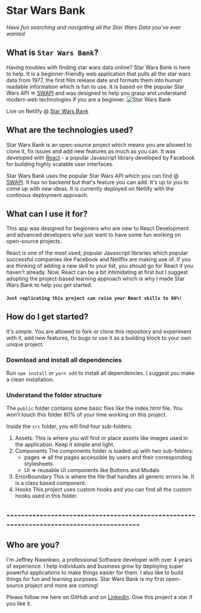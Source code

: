 # Star Wars Bank
_Have fun searching and navigating all the Star Wars Data you've ever wanted_

## What is `Star Wars Bank`?

Having troubles with finding star wars data online? Star Wars Bank is here to help. It is a beginner-friendly web application that pulls all the star wars data from 1977, the first film release date and formats them into human readable information which is fun to use. It is based on the popular Star Wars API => [SWAPI](https://swapi.dev) and was designed to help you grasp and understand modern web technologies if you are a beginner. ![Star Wars Bank](https://i.ibb.co/dWQHjkN/apple-touch-icon.png) 

Live on Netlify @ [Star Wars Bank](https://starwarsbank.netlify.app)

## What are the technologies used?

Star Wars Bank is an open-source project which means you are allowed to clone it, fix issues and add new features as much as you can. It was developed with [React](https://react.org) - a popular Javascript library developed by Facebook for building highly scalable user interfaces.

Star Wars Bank uses the popular Star Wars API which you can find @ [SWAPI](https://swapi.dev). It has no backend but that's feature you can add. It's up to you to come up with new ideas. It is currently deployed on Netlify with the continous deployment approach.

## What can I use it for?

This app was designed for beginners who are new to React Development and advanced developers who just want to have some fun working on open-source projects. 

React is one of the most used, popular Javascript libraries which popular successful companies like Facebook and Netlflix are making use of. If you are thinking of adding a new skill to your list, you should go for React if you haven't already. Now, React can be a bit intimidating at first but I suggest adopting the project-based learning approach which is why I made Star Wars Bank to help you get started. 

#### `Just replicating this project can raise your React skills to 60%!`

## How do I get started?

It's simple. You are allowed to fork or clone this repository and experiment with it, add new features, fix bugs or use it as a building block to your own unique project.

### Download and install all dependencies
Run `npm install` or `yarn add` to install all dependencies. I suggest you make a clean installation.

### Understand the folder structure
The `public` folder contains some basic files like the index.html file. You won't touch this folder 80% of your time working on this project.

Inside the `src` folder, you will find four sub-folders: 
1. Assets:
This is where you will find or place assets like images used in the application. Keep it simple and light.
2. Components
The components folder is loaded up with two sub-folders: 
    * pages => all the pages accessible by users and their corresponding stylesheets
    * UI => reusable UI components like Buttons and Modals
3. ErrorBoundary
This is where the file that handles all generic errors lie. It is a class based component.
4. Hooks
This project uses custom hooks and you can find all the custom hooks used in this folder.



## ---------------------------------------------------------------------------------------

## Who are you?

I'm Jeffrey Nwankwo, a professional Software developer with over 4 years of experience. I help individuals and business grow by deploying super powerful applications to make things easier for them. I also like to build things for fun and learning purposes. Star Wars Bank is my first open-source project and more are coming!

Please follow me here on GitHub and on [LinkedIn](https://www.linkedin.com/in/jeffsalive/).
Give this project a star if you like it.



